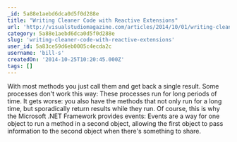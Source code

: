 ```yaml
---
_id: 5a88e1aebd6dca0d5f0d288e
title: "Writing Cleaner Code with Reactive Extensions"
url: 'http://visualstudiomagazine.com/articles/2014/10/01/writing-cleaner-code-with-reactive-extensions.aspx'
category: 5a88e1aebd6dca0d5f0d288e
slug: 'writing-cleaner-code-with-reactive-extensions'
user_id: 5a83ce59d6eb0005c4ecda2c
username: 'bill-s'
createdOn: '2014-10-25T10:20:45.000Z'
tags: []
---
```


With most methods you just call them and get back a single result. Some processes don't work this way: These processes run for long periods of time. It gets worse: you also have the methods that not only run for a long time, but sporadically return results while they run. Of course, this is why the Microsoft .NET Framework provides events: Events are a way for one object to run a method in a second object, allowing the first object to pass information to the second object when there's something to share.
